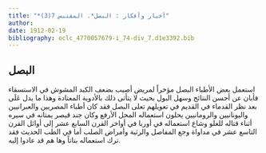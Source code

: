 ```yaml
---
title: "*أخبار وأفكار : البصل*. المقتبس 7(3)"
author: 
date: 1912-02-19
bibliography: oclc_4770057679-i_74-div_7.d1e3392.bib
---
```




##  البصل 


 استعمل بعض الأطباء البصل مؤخراً لمريض أصيب بضعف الكبد المشوش في الاستسقاء فأبان عن أحسن النتائج وسهل البول بحيث لا يتأتى ذلك بالأدوية المعتادة وهذا ما يدل عَلَى بعد نظر القدماء في القديم في تعويلهم تعلى البصل فقد كان أطباء المصريين والعبرانيين واليونانيين والرومانيين يحلون استعماله المحل الأرفع وكان جند قيصر يمتانه في سيره أثناء قتاله للغلو وشاع استعماله في أوربا في أواخر القرن السابع  عشر  إلى أوائل القرن التاسع  عشر  في مداواة وجع المفاصل والرثية وأمراض الصلب أما في الطب الحديث فقد ترك استعماله بتاتاً وها هم قد عادوا إليه. 
